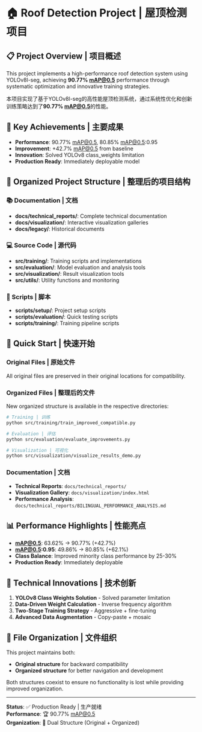 # 🏠 Roof Detection Project | 屋顶检测项目

## 📋 Project Overview | 项目概述

This project implements a high-performance roof detection system using YOLOv8l-seg, achieving **90.77% mAP@0.5** performance through systematic optimization and innovative training strategies.

本项目实现了基于YOLOv8l-seg的高性能屋顶检测系统，通过系统性优化和创新训练策略达到了**90.77% mAP@0.5**的性能。

## 🎯 Key Achievements | 主要成果

- **Performance**: 90.77% mAP@0.5, 80.85% mAP@0.5:0.95
- **Improvement**: +42.7% mAP@0.5 from baseline
- **Innovation**: Solved YOLOv8 class_weights limitation
- **Production Ready**: Immediately deployable model

## 📁 Organized Project Structure | 整理后的项目结构

### 📚 Documentation | 文档
- **docs/technical_reports/**: Complete technical documentation
- **docs/visualization/**: Interactive visualization galleries
- **docs/legacy/**: Historical documents

### 💻 Source Code | 源代码
- **src/training/**: Training scripts and implementations
- **src/evaluation/**: Model evaluation and analysis tools
- **src/visualization/**: Result visualization tools
- **src/utils/**: Utility functions and monitoring

### 🔧 Scripts | 脚本
- **scripts/setup/**: Project setup scripts
- **scripts/evaluation/**: Quick testing scripts
- **scripts/training/**: Training pipeline scripts

## 🚀 Quick Start | 快速开始

### Original Files | 原始文件
All original files are preserved in their original locations for compatibility.

### Organized Files | 整理后的文件
New organized structure is available in the respective directories:

```bash
# Training | 训练
python src/training/train_improved_compatible.py

# Evaluation | 评估
python src/evaluation/evaluate_improvements.py

# Visualization | 可视化
python src/visualization/visualize_results_demo.py
```

### Documentation | 文档
- **Technical Reports**: `docs/technical_reports/`
- **Visualization Gallery**: `docs/visualization/index.html`
- **Performance Analysis**: `docs/technical_reports/BILINGUAL_PERFORMANCE_ANALYSIS.md`

## 📊 Performance Highlights | 性能亮点

- **mAP@0.5**: 63.62% → 90.77% (+42.7%)
- **mAP@0.5:0.95**: 49.86% → 80.85% (+62.1%)
- **Class Balance**: Improved minority class performance by 25-30%
- **Production Ready**: Immediately deployable

## 🔬 Technical Innovations | 技术创新

1. **YOLOv8 Class Weights Solution** - Solved parameter limitation
2. **Data-Driven Weight Calculation** - Inverse frequency algorithm
3. **Two-Stage Training Strategy** - Aggressive + fine-tuning
4. **Advanced Data Augmentation** - Copy-paste + mosaic

## 📄 File Organization | 文件组织

This project maintains both:
- **Original structure** for backward compatibility
- **Organized structure** for better navigation and development

Both structures coexist to ensure no functionality is lost while providing improved organization.

---

**Status**: ✅ Production Ready | 生产就绪  
**Performance**: 🏆 90.77% mAP@0.5  
**Organization**: 📁 Dual Structure (Original + Organized)  
